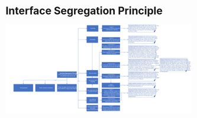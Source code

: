 # Interface Segregation Principle
![Interface Segregation Principle](https://github.com/NiekBeijloos/SOLID/blob/master/4.%20Interface%20Segregation%20Principle/Interface%20Segregation%20Principle.svg?raw=true)
